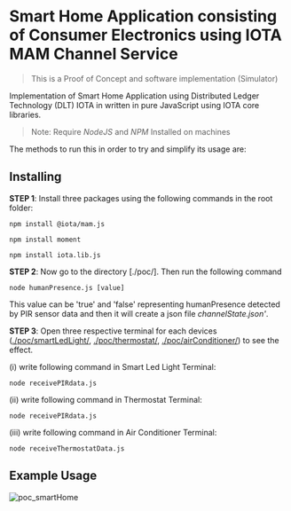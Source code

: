 # Smart Home Application consisting of Consumer Electronics using IOTA MAM Channel Service

> This is a Proof of Concept and software implementation (Simulator)

Implementation of Smart Home Application using Distributed Ledger Technology (DLT) IOTA in written in pure JavaScript using IOTA core libraries.

> Note: Require *NodeJS* and *NPM* Installed on machines

The methods to run this in order to try and simplify its usage are:

## Installing

**STEP 1**: Install three packages using the following commands in the root folder:

```shell
npm install @iota/mam.js
```

```shell
npm install moment
```

```shell
npm install iota.lib.js
```

**STEP 2**: Now go to the directory [./poc/]. Then run the following command 

```shell
node humanPresence.js [value]
```

This value can be 'true' and 'false' representing humanPresence detected by PIR sensor data and then it will create a json file *channelState.json'*.

**STEP 3**: Open three respective terminal for each devices ([./poc/smartLedLight/](./poc/smartLedLight/receivePIRdata.js), [./poc/thermostat/](./poc/thermostat/receivePIRdata.js), [./poc/airConditioner/](./poc/airConditioner/receiveThermostatData.js)) to see the effect. 

(i) write following command in Smart Led Light Terminal:
```shell
node receivePIRdata.js
```

(ii) write following command in Thermostat Terminal:
```shell
node receivePIRdata.js
```

(iii) write following command in Air Conditioner Terminal:
```shell
node receiveThermostatData.js
```

## Example Usage

![poc_smartHome](https://user-images.githubusercontent.com/33374518/115261951-b4a3f900-a151-11eb-9a8c-4204280d8767.gif)
